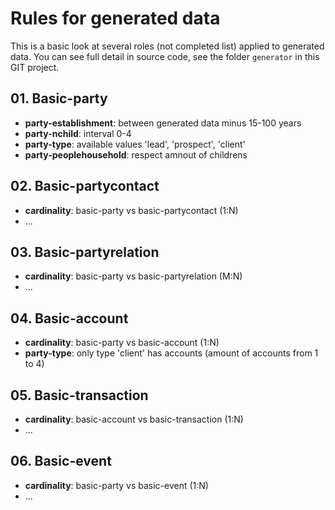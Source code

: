 # Rules for generated data

This is a basic look at several roles (not completed list) applied to generated data. 
You can see full detail in source code, see the folder `generator` in this GIT project.

## 01. Basic-party

 - **party-establishment**: between generated data minus 15-100 years
 - **party-nchild**: interval 0-4
 - **party-type**: available values 'lead', 'prospect', 'client'
 - **party-peoplehousehold**: respect amnout of childrens

## 02. Basic-partycontact

 - **cardinality**: basic-party vs basic-partycontact (1:N)
 - ...

## 03. Basic-partyrelation
 
 - **cardinality**: basic-party vs basic-partyrelation (M:N)
 - ...

## 04. Basic-account

 - **cardinality**: basic-party vs basic-account (1:N) 
 - **party-type**: only type 'client' has accounts (amount of accounts from 1 to 4)

## 05. Basic-transaction

 - **cardinality**: basic-account vs basic-transaction (1:N) 
 - ...

## 06. Basic-event

 - **cardinality**: basic-party vs basic-event (1:N) 
 - ...
